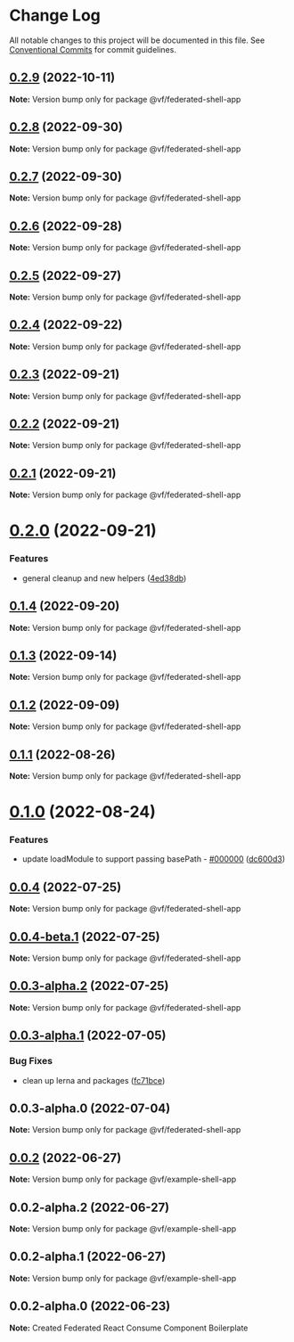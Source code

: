# Change Log

All notable changes to this project will be documented in this file.
See [Conventional Commits](https://conventionalcommits.org) for commit guidelines.

## [0.2.9](https://vfuk-digital.visualstudio.com/Digital/_git/lib-web-federation-utils/compare/@vf/federated-shell-app@0.2.8...@vf/federated-shell-app@0.2.9) (2022-10-11)

**Note:** Version bump only for package @vf/federated-shell-app





## [0.2.8](https://vfuk-digital.visualstudio.com/Digital/_git/lib-web-federation-utils/compare/@vf/federated-shell-app@0.2.7...@vf/federated-shell-app@0.2.8) (2022-09-30)

**Note:** Version bump only for package @vf/federated-shell-app





## [0.2.7](https://vfuk-digital.visualstudio.com/Digital/_git/lib-web-federation-utils/compare/@vf/federated-shell-app@0.2.6...@vf/federated-shell-app@0.2.7) (2022-09-30)

**Note:** Version bump only for package @vf/federated-shell-app





## [0.2.6](https://vfuk-digital.visualstudio.com/Digital/_git/lib-web-federation-utils/compare/@vf/federated-shell-app@0.2.5...@vf/federated-shell-app@0.2.6) (2022-09-28)

**Note:** Version bump only for package @vf/federated-shell-app





## [0.2.5](https://vfuk-digital.visualstudio.com/Digital/_git/lib-web-federation-utils/compare/@vf/federated-shell-app@0.2.4...@vf/federated-shell-app@0.2.5) (2022-09-27)

**Note:** Version bump only for package @vf/federated-shell-app





## [0.2.4](https://vfuk-digital.visualstudio.com/Digital/_git/lib-web-federation-utils/compare/@vf/federated-shell-app@0.2.3...@vf/federated-shell-app@0.2.4) (2022-09-22)

**Note:** Version bump only for package @vf/federated-shell-app





## [0.2.3](https://vfuk-digital.visualstudio.com/Digital/_git/lib-web-federation-utils/compare/@vf/federated-shell-app@0.2.2...@vf/federated-shell-app@0.2.3) (2022-09-21)

**Note:** Version bump only for package @vf/federated-shell-app





## [0.2.2](https://vfuk-digital.visualstudio.com/Digital/_git/lib-web-federation-utils/compare/@vf/federated-shell-app@0.2.1...@vf/federated-shell-app@0.2.2) (2022-09-21)

**Note:** Version bump only for package @vf/federated-shell-app





## [0.2.1](https://vfuk-digital.visualstudio.com/Digital/_git/lib-web-federation-utils/compare/@vf/federated-shell-app@0.2.0...@vf/federated-shell-app@0.2.1) (2022-09-21)

**Note:** Version bump only for package @vf/federated-shell-app





# [0.2.0](https://vfuk-digital.visualstudio.com/Digital/_git/lib-web-federation-utils/compare/@vf/federated-shell-app@0.1.4...@vf/federated-shell-app@0.2.0) (2022-09-21)


### Features

* general cleanup and new helpers ([4ed38db](https://vfuk-digital.visualstudio.com/Digital/_git/lib-web-federation-utils/commits/4ed38db296f26f37b6f81fca04c7034488013ea4))





## [0.1.4](https://vfuk-digital.visualstudio.com/Digital/_git/lib-web-federation-utils/compare/@vf/federated-shell-app@0.1.3...@vf/federated-shell-app@0.1.4) (2022-09-20)

**Note:** Version bump only for package @vf/federated-shell-app





## [0.1.3](https://vfuk-digital.visualstudio.com/Digital/_git/lib-web-federation-utils/compare/@vf/federated-shell-app@0.1.2...@vf/federated-shell-app@0.1.3) (2022-09-14)

**Note:** Version bump only for package @vf/federated-shell-app





## [0.1.2](https://vfuk-digital.visualstudio.com/Digital/_git/lib-web-federation-utils/compare/@vf/federated-shell-app@0.1.1...@vf/federated-shell-app@0.1.2) (2022-09-09)

**Note:** Version bump only for package @vf/federated-shell-app





## [0.1.1](https://vfuk-digital.visualstudio.com/Digital/_git/lib-web-federation-utils/compare/@vf/federated-shell-app@0.1.0...@vf/federated-shell-app@0.1.1) (2022-08-26)

**Note:** Version bump only for package @vf/federated-shell-app





# [0.1.0](https://vfuk-digital.visualstudio.com/Digital/_git/lib-web-federation-utils/compare/@vf/federated-shell-app@0.0.4...@vf/federated-shell-app@0.1.0) (2022-08-24)


### Features

* update loadModule to support passing basePath - [#000000](https://vfuk-digital.visualstudio.com/Digital/_git/lib-web-federation-utils/issues/000000) ([dc600d3](https://vfuk-digital.visualstudio.com/Digital/_git/lib-web-federation-utils/commits/dc600d3318c8d2de11f5886b0e99d9a8604bc3da))





## [0.0.4](https://vfuk-digital.visualstudio.com/Digital/_git/lib-web-federation-utils/compare/@vf/federated-shell-app@0.0.3-alpha.1...@vf/federated-shell-app@0.0.4) (2022-07-25)

**Note:** Version bump only for package @vf/federated-shell-app





## [0.0.4-beta.1](https://vfuk-digital.visualstudio.com/Digital/_git/lib-web-federation-utils/compare/@vf/federated-shell-app@0.0.3-alpha.1...@vf/federated-shell-app@0.0.4-beta.1) (2022-07-25)

**Note:** Version bump only for package @vf/federated-shell-app





## [0.0.3-alpha.2](https://dev.azure.com/vfuk-digital/Digital/_git/lib-web-federation-utils/compare/@vf/federated-shell-app@0.0.3-alpha.1...@vf/federated-shell-app@0.0.3-alpha.2) (2022-07-25)

**Note:** Version bump only for package @vf/federated-shell-app





## [0.0.3-alpha.1](https://vfuk-digital.visualstudio.com/Digital/_git/lib-web-federation-utils/compare/@vf/federated-shell-app@0.0.3-alpha.0...@vf/federated-shell-app@0.0.3-alpha.1) (2022-07-05)


### Bug Fixes

* clean up lerna and packages ([fc71bce](https://vfuk-digital.visualstudio.com/Digital/_git/lib-web-federation-utils/commits/fc71bceea2880b9d479d95903c6eea67fc2ee27f))





## 0.0.3-alpha.0 (2022-07-04)

**Note:** Version bump only for package @vf/federated-shell-app





## [0.0.2](https://vfuk-digital.visualstudio.com/Digital/_git/lib-web-federation-utils/compare/@vf/example-shell-app@0.0.2-alpha.2...@vf/example-shell-app@0.0.2) (2022-06-27)

**Note:** Version bump only for package @vf/example-shell-app





## 0.0.2-alpha.2 (2022-06-27)

**Note:** Version bump only for package @vf/example-shell-app





## 0.0.2-alpha.1 (2022-06-27)

**Note:** Version bump only for package @vf/example-shell-app





## 0.0.2-alpha.0 (2022-06-23)

**Note:** Created Federated React Consume Component Boilerplate
